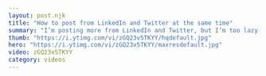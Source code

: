 ```yaml
---
layout: post.njk
title: "How to post from LinkedIn and Twitter at the same time"
summary: "I’m posting more from LinkedIn and Twitter, but I’m too lazy to post twice…since It’s easy enough to do it from LinkedIn, here’s a quick tutorial to show you how to set it up."
thumb: "https://i.ytimg.com/vi/zGQ23v5TKYY/hqdefault.jpg"
hero: "https://i.ytimg.com/vi/zGQ23v5TKYY/maxresdefault.jpg"
video: zGQ23v5TKYY
category: videos
---
```

